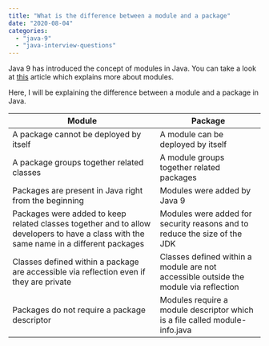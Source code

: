 ```yaml
---
title: "What is the difference between a module and a package"
date: "2020-08-04"
categories: 
  - "java-9"
  - "java-interview-questions"
---
```


Java 9 has introduced the concept of modules in Java. You can take a look at [this](../java9/java-9-modules-introduction.html) article which explains more about modules.

Here, I will be explaining the difference between a module and a package in Java.

|Module|Package  |
|--|--|
| A package cannot be deployed by itself | A module can be deployed by itself |
|A package groups together related classes  | A module groups together related packages |
| Packages are present in Java right from the beginning | Modules were added by Java 9 |
|Packages were added to keep related classes together and to allow developers to have a class with the same name in a different packages  | Modules were added for security reasons and to reduce the size of the JDK |
|Classes defined within a package are accessible via reflection even if they are private  | Classes defined within a module are not accessible outside the module via reflection |
|Packages do not require a package descriptor  | Modules require a module descriptor which is a file called module-info.java |
